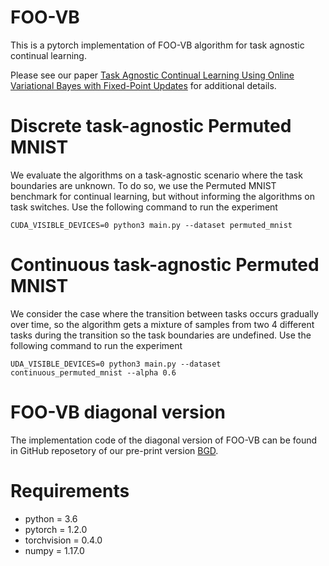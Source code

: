 # FOO-VB
This is a pytorch implementation of FOO-VB algorithm for task agnostic continual learning. 

Please see our paper [Task Agnostic Continual Learning Using Online Variational Bayes with Fixed-Point Updates](https://arxiv.org/abs/2010.00373) for additional details.

# Discrete task-agnostic Permuted MNIST
We evaluate the algorithms on a task-agnostic scenario where the task boundaries are unknown. To do so, we use the Permuted MNIST benchmark for continual learning, but without informing the algorithms on task switches. Use the following command to run the experiment

```
CUDA_VISIBLE_DEVICES=0 python3 main.py --dataset permuted_mnist
```

# Continuous task-agnostic Permuted MNIST
We consider the case where the transition between tasks occurs gradually over time, so
the algorithm gets a mixture of samples from two 4 different tasks during the transition so the task boundaries are undefined. Use the following command to run the experiment
```
UDA_VISIBLE_DEVICES=0 python3 main.py --dataset continuous_permuted_mnist --alpha 0.6
```

# FOO-VB diagonal version 
The implementation code of the diagonal version of FOO-VB can be found in GitHub reposetory of our pre-print version [BGD](https://github.com/igolan/bgd).


# Requirements
* python = 3.6 
* pytorch = 1.2.0 
* torchvision = 0.4.0 
* numpy = 1.17.0
